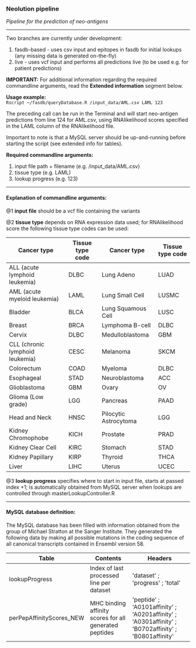 ### **Neolution pipeline**  
*Pipeline for the prediction of neo-antigens*

---

Two branches are currently under development:
1. fasdb-based - uses csv input and epitopes in fasdb for initial lookups (any missing data is generated on-the-fly)
2. live - uses vcf input and performs all predictions live (to be used e.g. for patient predictions)

**IMPORTANT:** For additional information regarding the required commandline arguments, read the **Extended information** segment below.

**Usage example:**  
`Rscript ~/fasdb/queryDatabase.R /input_data/AML.csv LAML 123`

The preceding call can be run in the Terminal and will start neo-antigen predictions from line 124 for AML.csv, using RNAlikelihood scores specified in the LAML column of the RNAlikelihood file.  

Important to note is that a MySQL server should be up-and-running before starting the script (see extended info for tables).  

**Required commandline arguments:**  

1. input file path + filename (e.g. /input_data/AML.csv)  
2. tissue type (e.g. LAML)  
3. lookup progress (e.g. 123)  

---

#### **Explanation of commandline arguments:**

@1 **input file** should be a vcf file containing the variants

@2 **tissue type** depends on RNA expression data used; for RNAlikelihood score the following tissue type codes can be used:

| Cancer type | Tissue type code | Cancer type | Tissue type code |
|-----------------------------|----|-------------|------|
|ALL (acute lymphoid leukemia)|DLBC|Lung Adeno|LUAD|
|AML (acute myeloid leukemia)|LAML|Lung Small Cell|LUSMC|
|Bladder|BLCA|Lung Squamous Cell|LUSC|
|Breast|BRCA|Lymphoma B-cell|DLBC|
|Cervix|DLBC|Medulloblastoma|GBM|
|CLL (chronic lymphoid leukemia)|CESC|Melanoma|SKCM|
|Colorectum|COAD|Myeloma|DLBC|
|Esophageal|STAD|Neuroblastoma|ACC|
|Glioblastoma|GBM|Ovary|OV|
|Glioma (Low grade)|LGG|Pancreas|PAAD|
|Head and Neck|HNSC|Pilocytic Astrocytoma|LGG|
|Kidney Chromophobe|KICH|Prostate|PRAD|
|Kidney Clear Cell|KIRC|Stomach|STAD|
|Kidney Papillary|KIRP|Thyroid|THCA|
|Liver|LIHC|Uterus|UCEC|

@3 **lookup progress** specifies where to start in input file, starts at passed index +1; is automatically obtained from MySQL server when lookups are controlled through masterLookupController.R

---

#### **MySQL database definition:**

The MySQL database has been filled with information obtained from the group of Michael Stratton at the Sanger Institute. They generated the following data by making all possible mutations in the coding sequence of all canonical transcripts contained in Ensembl version 58.

| Table | Contents | Headers |
|-------|----------|---------|
|lookupProgress| Index of last processed line per dataset | 'dataset' ; 'progress' ; 'total' |
|perPepAffinityScores_NEW| MHC binding affinity scores for all generated peptides | 'peptide' ; 'A0101affinity' ; 'A0201affinity' ; 'A0301affinity' ; 'B0702affinity' ; 'B0801affinity' |